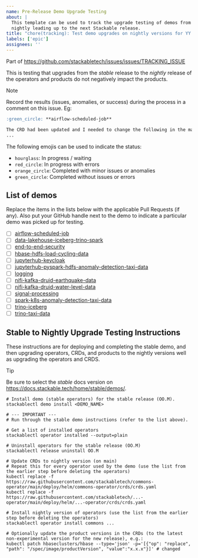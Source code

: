 ```yaml
---
name: Pre-Release Demo Upgrade Testing
about: |
  This template can be used to track the upgrade testing of demos from stable to
  nightly leading up to the next Stackable release.
title: "chore(tracking): Test demo upgrades on nightly versions for YY.M.X"
labels: ['epic']
assignees: ''
---
```


<!--
    Make sure to update the link in 'stackabletech/issues/.github/ISSUE_TEMPLATE/release.md' when
    you change the filename.
-->

Part of <https://github.com/stackabletech/issues/issues/TRACKING_ISSUE>

This is testing that upgrades from the _stable_ release to the _nightly_ release of the operators
and products do not negatively impact the products.

> [!NOTE]
> Record the results (issues, anomalies, or success) during the process in a comment on this issue.
> Eg:
>
> ```md
> :green_circle: **airflow-scheduled-job**
>
> The CRD had been updated and I needed to change the following in the manifest:
> ...
> ```
>
> The following emojis can be used to indicate the status:
>
> - `hourglass`: In progress / waiting
> - `red_circle`: In progress with errors
> - `orange_circle`: Completed with minor issues or anomalies
> - `green_circle`: Completed without issues or errors

## List of demos

Replace the items in the lists below with the applicable Pull Requests (if any). Also put your
GitHub handle next to the demo to indicate a particular demo was picked up for testing.

<!--
    The following list was generated by:

    # go to the demos repository, then run:
    yq '.demos | keys' demos/demos-v2.yaml \
    | sed -e 's/- //g' \
    | sort \
    | xargs -I {} echo "- [ ] [{}](https://docs.stackable.tech/home/stable/demos/{})"
-->

<!-- TODO (@Techassi): Test stacks which don't have a demo -->

- [ ] [airflow-scheduled-job](https://docs.stackable.tech/home/stable/demos/airflow-scheduled-job)
- [ ] [data-lakehouse-iceberg-trino-spark](https://docs.stackable.tech/home/stable/demos/data-lakehouse-iceberg-trino-spark)
- [ ] [end-to-end-security](https://docs.stackable.tech/home/stable/demos/end-to-end-security)
- [ ] [hbase-hdfs-load-cycling-data](https://docs.stackable.tech/home/stable/demos/hbase-hdfs-load-cycling-data)
- [ ] [jupyterhub-keycloak](https://docs.stackable.tech/home/stable/demos/jupyterhub-keycloak)
- [ ] [jupyterhub-pyspark-hdfs-anomaly-detection-taxi-data](https://docs.stackable.tech/home/stable/demos/jupyterhub-pyspark-hdfs-anomaly-detection-taxi-data)
- [ ] [logging](https://docs.stackable.tech/home/stable/demos/logging)
- [ ] [nifi-kafka-druid-earthquake-data](https://docs.stackable.tech/home/stable/demos/nifi-kafka-druid-earthquake-data)
- [ ] [nifi-kafka-druid-water-level-data](https://docs.stackable.tech/home/stable/demos/nifi-kafka-druid-water-level-data)
- [ ] [signal-processing](https://docs.stackable.tech/home/stable/demos/signal-processing)
- [ ] [spark-k8s-anomaly-detection-taxi-data](https://docs.stackable.tech/home/stable/demos/spark-k8s-anomaly-detection-taxi-data)
- [ ] [trino-iceberg](https://docs.stackable.tech/home/stable/demos/trino-iceberg)
- [ ] [trino-taxi-data](https://docs.stackable.tech/home/stable/demos/trino-taxi-data)

## Stable to Nightly Upgrade Testing Instructions

These instructions are for deploying and completing the stable demo, and then
upgrading operators, CRDs, and products to the nightly versions well as upgrading
the operators and CRDS.

<!--
    Make sure to update the version mentioned below when creating the issue.
-->

> [!TIP]
> Be sure to select the _stable_ docs version on <https://docs.stackable.tech/home/stable/demos/>.

```shell
# Install demo (stable operators) for the stable release (OO.M).
stackablectl demo install <DEMO_NAME>

# --- IMPORTANT ---
# Run through the stable demo instructions (refer to the list above).

# Get a list of installed operators
stackablectl operator installed --output=plain

# Uninstall operators for the stable release (OO.M)
stackablectl release uninstall OO.M

# Update CRDs to nightly version (on main)
# Repeat this for every operator used by the demo (use the list from the earlier step before deleting the operators)
kubectl replace -f https://raw.githubusercontent.com/stackabletech/commons-operator/main/deploy/helm/commons-operator/crds/crds.yaml
kubectl replace -f https://raw.githubusercontent.com/stackabletech/...-operator/main/deploy/helm/...-operator/crds/crds.yaml

# Install nightly version of operators (use the list from the earlier step before deleting the operators)
stackablectl operator install commons ...

# Optionally update the product versions in the CRDs (to the latest non-experimental version for the new release), e.g.:
kubectl patch hbaseclusters/hbase --type='json' -p='[{"op": "replace", "path": "/spec/image/productVersion", "value":"x.x.x"}]' # changed
```
